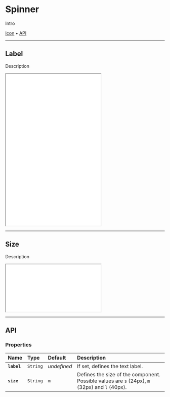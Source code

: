 # Spinner

Intro

[Icon](components/spinner#icon) • [API](components/spinner#api)

---

## Label

Description

<iframe src="./assets/docs/components/spinner/label.html" height="480px"></iframe>

---

## Size

Description

<iframe src="./assets/docs/components/spinner/size.html"></iframe>

---

## API

### Properties

| Name | Type | Default | Description |
| :-- | :-- | :-- | :-- |
| **`label`** | `String` | _undefined_ | If set, defines the text label. |
| **`size`** | `String` | `m` | Defines the size of the component. Possible values are `s` (24px), `m` (32px) and `l` (40px). |